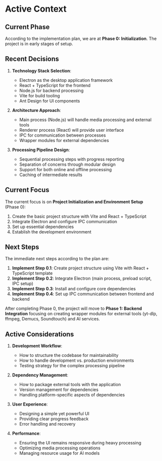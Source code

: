 # Active Context

## Current Phase
According to the implementation plan, we are at **Phase 0: Initialization**. The project is in early stages of setup.

## Recent Decisions

1. **Technology Stack Selection**:
   - Electron as the desktop application framework
   - React + TypeScript for the frontend
   - Node.js for backend processing
   - Vite for build tooling
   - Ant Design for UI components

2. **Architecture Approach**:
   - Main process (Node.js) will handle media processing and external tools
   - Renderer process (React) will provide user interface
   - IPC for communication between processes
   - Wrapper modules for external dependencies

3. **Processing Pipeline Design**:
   - Sequential processing steps with progress reporting
   - Separation of concerns through modular design
   - Support for both online and offline processing
   - Caching of intermediate results

## Current Focus

The current focus is on **Project Initialization and Environment Setup** (Phase 0):

1. Create the basic project structure with Vite and React + TypeScript
2. Integrate Electron and configure IPC communication
3. Set up essential dependencies
4. Establish the development environment

## Next Steps

The immediate next steps according to the plan are:

1. **Implement Step 0.1**: Create project structure using Vite with React + TypeScript template
2. **Implement Step 0.2**: Integrate Electron (main process, preload script, IPC setup)
3. **Implement Step 0.3**: Install and configure core dependencies
4. **Implement Step 0.4**: Set up IPC communication between frontend and backend

After completing Phase 0, the project will move to **Phase 1: Backend Integration** focusing on creating wrapper modules for external tools (yt-dlp, ffmpeg, Demucs, Soundtouch) and AI services.

## Active Considerations

1. **Development Workflow**:
   - How to structure the codebase for maintainability
   - How to handle development vs. production environments
   - Testing strategy for the complex processing pipeline

2. **Dependency Management**:
   - How to package external tools with the application
   - Version management for dependencies
   - Handling platform-specific aspects of dependencies

3. **User Experience**:
   - Designing a simple yet powerful UI
   - Providing clear progress feedback
   - Error handling and recovery

4. **Performance**:
   - Ensuring the UI remains responsive during heavy processing
   - Optimizing media processing operations
   - Managing resource usage for AI models 